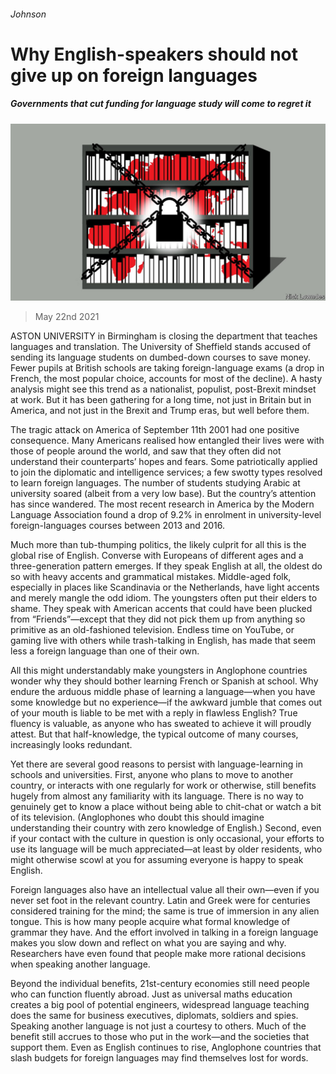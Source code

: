 ###### Johnson

# Why English-speakers should not give up on foreign languages 

##### Governments that cut funding for language study will come to regret it 

![image](images/20210522_BKD001_0.jpg) 

> May 22nd 2021 

ASTON UNIVERSITY in Birmingham is closing the department that teaches languages and translation. The University of Sheffield stands accused of sending its language students on dumbed-down courses to save money. Fewer pupils at British schools are taking foreign-language exams (a drop in French, the most popular choice, accounts for most of the decline). A hasty analysis might see this trend as a nationalist, populist, post-Brexit mindset at work. But it has been gathering for a long time, not just in Britain but in America, and not just in the Brexit and Trump eras, but well before them.

The tragic attack on America of September 11th 2001 had one positive consequence. Many Americans realised how entangled their lives were with those of people around the world, and saw that they often did not understand their counterparts’ hopes and fears. Some patriotically applied to join the diplomatic and intelligence services; a few swotty types resolved to learn foreign languages. The number of students studying Arabic at university soared (albeit from a very low base). But the country’s attention has since wandered. The most recent research in America by the Modern Language Association found a drop of 9.2% in enrolment in university-level foreign-languages courses between 2013 and 2016.


Much more than tub-thumping politics, the likely culprit for all this is the global rise of English. Converse with Europeans of different ages and a three-generation pattern emerges. If they speak English at all, the oldest do so with heavy accents and grammatical mistakes. Middle-aged folk, especially in places like Scandinavia or the Netherlands, have light accents and merely mangle the odd idiom. The youngsters often put their elders to shame. They speak with American accents that could have been plucked from “Friends”—except that they did not pick them up from anything so primitive as an old-fashioned television. Endless time on YouTube, or gaming live with others while trash-talking in English, has made that seem less a foreign language than one of their own.

All this might understandably make youngsters in Anglophone countries wonder why they should bother learning French or Spanish at school. Why endure the arduous middle phase of learning a language—when you have some knowledge but no experience—if the awkward jumble that comes out of your mouth is liable to be met with a reply in flawless English? True fluency is valuable, as anyone who has sweated to achieve it will proudly attest. But that half-knowledge, the typical outcome of many courses, increasingly looks redundant.

Yet there are several good reasons to persist with language-learning in schools and universities. First, anyone who plans to move to another country, or interacts with one regularly for work or otherwise, still benefits hugely from almost any familiarity with its language. There is no way to genuinely get to know a place without being able to chit-chat or watch a bit of its television. (Anglophones who doubt this should imagine understanding their country with zero knowledge of English.) Second, even if your contact with the culture in question is only occasional, your efforts to use its language will be much appreciated—at least by older residents, who might otherwise scowl at you for assuming everyone is happy to speak English.

Foreign languages also have an intellectual value all their own—even if you never set foot in the relevant country. Latin and Greek were for centuries considered training for the mind; the same is true of immersion in any alien tongue. This is how many people acquire what formal knowledge of grammar they have. And the effort involved in talking in a foreign language makes you slow down and reflect on what you are saying and why. Researchers have even found that people make more rational decisions when speaking another language.

Beyond the individual benefits, 21st-century economies still need people who can function fluently abroad. Just as universal maths education creates a big pool of potential engineers, widespread language teaching does the same for business executives, diplomats, soldiers and spies. Speaking another language is not just a courtesy to others. Much of the benefit still accrues to those who put in the work—and the societies that support them. Even as English continues to rise, Anglophone countries that slash budgets for foreign languages may find themselves lost for words.

